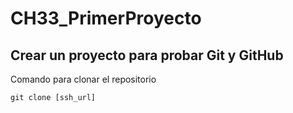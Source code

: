 # CH33_PrimerProyecto
## Crear un proyecto para probar Git y GitHub

Comando para clonar el repositorio

`git clone [ssh_url]`